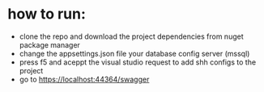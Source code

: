# how to run:

  - clone the repo and download the project dependencies from nuget package manager
  - change the appsettings.json file your database config server (mssql)
  - press f5 and aceppt the visual studio request to add shh configs to the project
  - go to [https://localhost:44364/swagger](https://localhost:44364/swagger)